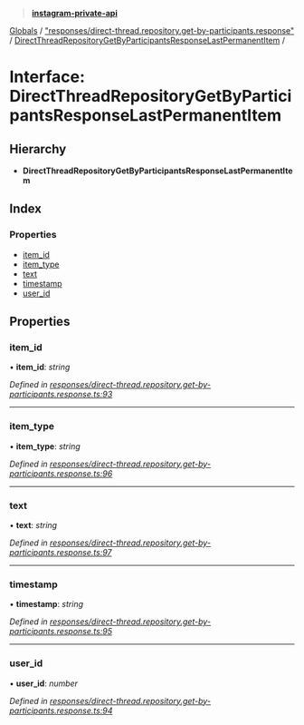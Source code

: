 > **[instagram-private-api](../README.md)**

[Globals](../README.md) / ["responses/direct-thread.repository.get-by-participants.response"](../modules/_responses_direct_thread_repository_get_by_participants_response_.md) / [DirectThreadRepositoryGetByParticipantsResponseLastPermanentItem](_responses_direct_thread_repository_get_by_participants_response_.directthreadrepositorygetbyparticipantsresponselastpermanentitem.md) /

# Interface: DirectThreadRepositoryGetByParticipantsResponseLastPermanentItem

## Hierarchy

* **DirectThreadRepositoryGetByParticipantsResponseLastPermanentItem**

## Index

### Properties

* [item_id](_responses_direct_thread_repository_get_by_participants_response_.directthreadrepositorygetbyparticipantsresponselastpermanentitem.md#item_id)
* [item_type](_responses_direct_thread_repository_get_by_participants_response_.directthreadrepositorygetbyparticipantsresponselastpermanentitem.md#item_type)
* [text](_responses_direct_thread_repository_get_by_participants_response_.directthreadrepositorygetbyparticipantsresponselastpermanentitem.md#text)
* [timestamp](_responses_direct_thread_repository_get_by_participants_response_.directthreadrepositorygetbyparticipantsresponselastpermanentitem.md#timestamp)
* [user_id](_responses_direct_thread_repository_get_by_participants_response_.directthreadrepositorygetbyparticipantsresponselastpermanentitem.md#user_id)

## Properties

###  item_id

• **item_id**: *string*

*Defined in [responses/direct-thread.repository.get-by-participants.response.ts:93](https://github.com/dilame/instagram-private-api/blob/e9c516c/src/responses/direct-thread.repository.get-by-participants.response.ts#L93)*

___

###  item_type

• **item_type**: *string*

*Defined in [responses/direct-thread.repository.get-by-participants.response.ts:96](https://github.com/dilame/instagram-private-api/blob/e9c516c/src/responses/direct-thread.repository.get-by-participants.response.ts#L96)*

___

###  text

• **text**: *string*

*Defined in [responses/direct-thread.repository.get-by-participants.response.ts:97](https://github.com/dilame/instagram-private-api/blob/e9c516c/src/responses/direct-thread.repository.get-by-participants.response.ts#L97)*

___

###  timestamp

• **timestamp**: *string*

*Defined in [responses/direct-thread.repository.get-by-participants.response.ts:95](https://github.com/dilame/instagram-private-api/blob/e9c516c/src/responses/direct-thread.repository.get-by-participants.response.ts#L95)*

___

###  user_id

• **user_id**: *number*

*Defined in [responses/direct-thread.repository.get-by-participants.response.ts:94](https://github.com/dilame/instagram-private-api/blob/e9c516c/src/responses/direct-thread.repository.get-by-participants.response.ts#L94)*